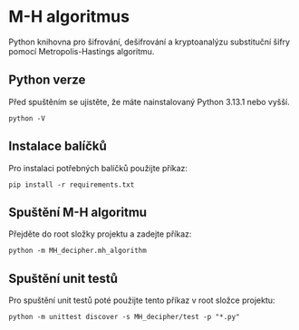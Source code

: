 M-H algoritmus
==============

Python knihovna pro šifrování, dešifrování a kryptoanalýzu substituční šifry
pomocí Metropolis-Hastings algoritmu.

Python verze
------------------------------
Před spuštěním se ujistěte, že máte nainstalovaný Python 3.13.1 nebo vyšší.

```python -V```

Instalace balíčků
------------------------------
Pro instalaci potřebných balíčků použijte příkaz:

```pip install -r requirements.txt```

Spuštění M-H algoritmu
------------------------------
Přejděte do root složky projektu a zadejte příkaz:

```python -m MH_decipher.mh_algorithm```

Spuštění unit testů
------------------------------
Pro spuštění unit testů poté použijte tento příkaz v root složce projektu:

```python -m unittest discover -s MH_decipher/test -p "*.py"```